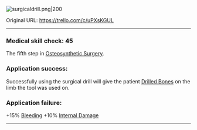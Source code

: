 ![surgicaldrill.png\|200](/Items/Surgical%20Drill%20-%20Attachments/6718845db30472d958dd7ba5.png)

Original URL: https://trello.com/c/uPXsKGUL

---

### Medical skill check: 45

The fifth step in [Osteosynthetic Surgery](../Procedures/Osteosynthetic%20Surgery.md).

### Application success:

Successfully using the surgical drill will give the patient [Drilled Bones](../Surgery/Drilled%20Bones.md) on the limb the tool was used on.

### Application failure:

\+15% [Bleeding](../Any%20bodypart/Bleeding.md)
\+10% [Internal Damage](../Any%20bodypart/archived/Internal%20Damage.md)

---


